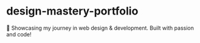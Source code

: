 # design-mastery-portfolio
🚀 Showcasing my journey in web design &amp; development. Built with passion and code!
